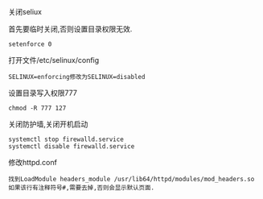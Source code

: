 关闭seliux

首先要临时关闭,否则设置目录权限无效.

```
setenforce 0
```

打开文件/etc/selinux/config

```
SELINUX=enforcing修改为SELINUX=disabled
```

设置目录写入权限777

```
chmod -R 777 127
```

关闭防护墙,关闭开机启动

```
systemctl stop firewalld.service
systemctl disable firewalld.service
```

修改httpd.conf

```
找到LoadModule headers_module /usr/lib64/httpd/modules/mod_headers.so
如果该行有注释符号#,需要去掉,否则会显示默认页面.
```

